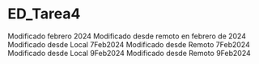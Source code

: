 # ED_Tarea4
Modificado febrero 2024
Modificado desde remoto en febrero de 2024
Modificado desde Local 7Feb2024
Modificado desde Remoto 7Feb2024
Modificado desde Local 9Feb2024
Modificado desde Remoto 9Feb2024
